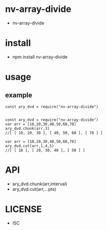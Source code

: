 nv-array-divide
============
- nv-array-divide 


install
=======
- npm install nv-array-divide 

usage
=====
    
example
-------

    const ary_dvd = require("nv-array-divide")


    const ary_dvd = require("nv-array-divide")
    var arr = [10,20,30,40,50,60,70]
    ary_dvd.chunk(arr,3)
    //[ [ 10, 20, 30 ], [ 40, 50, 60 ], [ 70 ] ]

    var arr = [10,20,30,40,50,60,70]
    ary_dvd.cut(arr,1,4,5)
    //[ [ 10 ], [ 20, 30, 40 ], [ 50 ] ]


API
====

- ary\_dvd.chunk(arr,interval)
- ary\_dvd.cut(arr,...pts)

LICENSE
=======
- ISC 
